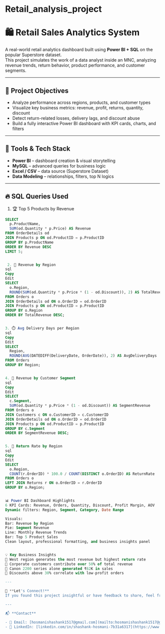 # Retail_analysis_project

# 🛍️ Retail Sales Analytics System

A real-world retail analytics dashboard built using **Power BI + SQL** on the popular Superstore dataset.  
This project simulates the work of a data analyst inside an MNC, analyzing revenue trends, return behavior, product performance, and customer segments.

---

## 📌 Project Objectives

- Analyze performance across regions, products, and customer types
- Visualize key business metrics: revenue, profit, returns, quantity, discount
- Detect return-related losses, delivery lags, and discount abuse
- Build a fully interactive Power BI dashboard with KPI cards, charts, and filters

---

## 🧠 Tools & Tech Stack

- **Power BI** – dashboard creation & visual storytelling
- **MySQL** – advanced queries for business logic
- **Excel / CSV** – data source (Superstore Dataset)
- **Data Modeling** – relationships, filters, top N logics

---

## 🔥 SQL Queries Used 

 1. 🏆 Top 5 Products by Revenue
```sql
SELECT 
  p.ProductName,
  SUM(od.Quantity * p.Price) AS Revenue
FROM OrderDetails od
JOIN Products p ON od.ProductID = p.ProductID
GROUP BY p.ProductName
ORDER BY Revenue DESC
LIMIT 5;


 2. 📍 Revenue by Region
sql
Copy
Edit
SELECT 
  o.Region,
  ROUND(SUM(od.Quantity * p.Price * (1 - od.Discount)), 2) AS TotalRevenue
FROM Orders o
JOIN OrderDetails od ON o.OrderID = od.OrderID
JOIN Products p ON od.ProductID = p.ProductID
GROUP BY o.Region
ORDER BY TotalRevenue DESC;


3. ⏱️ Avg Delivery Days per Region
sql
Copy
Edit
SELECT 
  Region,
  ROUND(AVG(DATEDIFF(DeliveryDate, OrderDate)), 2) AS AvgDeliveryDays
FROM Orders
GROUP BY Region;


4. 🧍 Revenue by Customer Segment
sql
Copy
Edit
SELECT 
  c.Segment,
  SUM(od.Quantity * p.Price * (1 - od.Discount)) AS SegmentRevenue
FROM Orders o
JOIN Customers c ON o.CustomerID = c.CustomerID
JOIN OrderDetails od ON o.OrderID = od.OrderID
JOIN Products p ON od.ProductID = p.ProductID
GROUP BY c.Segment
ORDER BY SegmentRevenue DESC;


5. 🔁 Return Rate by Region
sql
Copy
Edit
SELECT 
  o.Region,
  COUNT(r.OrderID) * 100.0 / COUNT(DISTINCT o.OrderID) AS ReturnRate
FROM Orders o
LEFT JOIN Returns r ON o.OrderID = r.OrderID
GROUP BY o.Region;


📊 Power BI Dashboard Highlights
6 KPI Cards: Revenue, Orders, Quantity, Discount, Profit Margin, AOV
Dynamic filters: Region, Segment, Category, Date Range

Visuals:
Bar: Revenue by Region
Pie: Segment Revenue
Line: Monthly Revenue Trends
Bar: Top 5 Product Sales
Clean layout, professional formatting, and business insights panel


💡 Key Business Insights
🔸 West region generates the most revenue but highest return rate
🔸 Corporate customers contribute over 50% of total revenue
🔸 Canon 2200 series alone generated ₹62K in sales
🔸 Discounts above 30% correlate with low-profit orders

---

🤝 **Let's Connect!**  
If you found this project insightful or have feedback to share, feel free to connect or drop a ⭐ on this repo!

---

📬 **Contact**

- 📧 Email: [hosmanishashank1517@gmail.com](mailto:hosmanishashank1517@gmail.com)  
- 💼 LinkedIn: [linkedin.com/in/shashank-hosmani-7b31a6317](https://www.linkedin.com/in/shashank-hosmani-7b31a6317)

